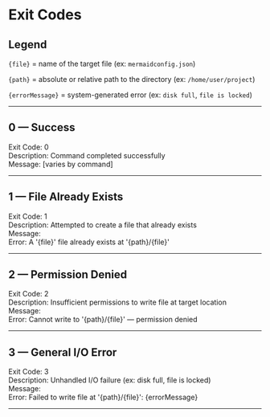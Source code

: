 # Exit Codes

## Legend

`{file}` = name of the target file (ex: `mermaidconfig.json`)

`{path}` = absolute or relative path to the directory (ex:  `/home/user/project`)

`{errorMessage}` = system-generated error (ex:  `disk full`, `file is locked`)

---

## 0 — Success

Exit Code: 0  
Description: Command completed successfully  
Message: [varies by command]

---

## 1 —  File Already Exists

Exit Code: 1  
Description: Attempted to create a file that already exists  
Message:  
Error: A '{file}' file already exists at '{path}/{file}'

---

## 2 —  Permission Denied

Exit Code: 2  
Description: Insufficient permissions to write file at target location  
Message:  
Error: Cannot write to '{path}/{file}' — permission denied

---

## 3 —  General I/O Error

Exit Code: 3  
Description: Unhandled I/O failure (ex: disk full, file is locked)  
Message:  
Error: Failed to write file at '{path}/{file}': {errorMessage}

---
